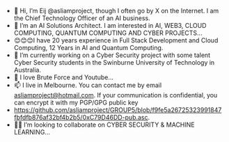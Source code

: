 - 👋 Hi, I’m Eij @asliamproject, though I often go by X on the Internet. I am the Chief Technology Officer of an AI business.
- 👀 I’m an AI Solutions Architect. I am interested in AI, WEB3, CLOUD COMPUTING, QUANTUM COMPUTING AND CYBER PROJECTS...
- 😊😊😊I have 20 years experience in Full Stack Development and Cloud Computing, 12 Years in AI and Quantum Computing.
- 🌱 I’m currently working on a Cyber Security project with some talent Cyber Security students in the Swinburne University of Technology in Australia.
- 💞️ I love Brute Force and Youtube...
- 📫 I live in Melbourne. You can contact me by email asliamproject@hotmail.com. If your communication is confidential, you can encrypt it with my PGP/GPG public key
- https://github.com/asliamproject/GROUP5/blob/f9fe5a26725323991847fbfdfb876af32bf4b2b5/0xC79D46DD-pub.asc.
- 🕵️‍♀️ I’m looking to collaborate on CYBER SECURITY & MACHINE LEARNING...
<!---
asliamproject/asliamproject is a ✨ special ✨ repository because its `README.md` (this file) appears on your GitHub profile.
You can click the Preview link to take a look at your changes.
--->
